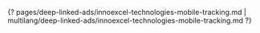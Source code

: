 {? pages/deep-linked-ads/innoexcel-technologies-mobile-tracking.md | multilang/deep-linked-ads/innoexcel-technologies-mobile-tracking.md ?}
